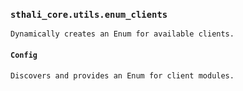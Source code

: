 ### `sthali_core.utils.enum_clients`

```
Dynamically creates an Enum for available clients.
```

#### `Config`

```
Discovers and provides an Enum for client modules.
```

